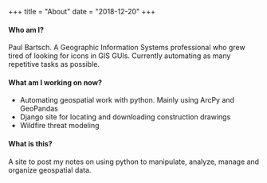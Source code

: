 +++
title = "About"
date = "2018-12-20"
+++

#### Who am I?
Paul Bartsch.  A Geographic Information Systems professional who grew tired of looking for icons in GIS GUIs.  Currently automating as many repetitive tasks as possible.

#### What am I working on now?
- Automating geospatial work with python. Mainly using ArcPy and GeoPandas
- Django site for locating and downloading construction drawings
- Wildfire threat modeling

#### What is this?
A site to post my notes on using python to manipulate, analyze, manage and organize geospatial data.

